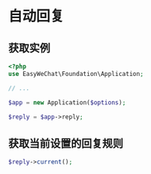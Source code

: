 # 自动回复


## 获取实例

```php
<?php
use EasyWeChat\Foundation\Application;

// ...

$app = new Application($options);

$reply = $app->reply;
```

## 获取当前设置的回复规则

```php
$reply->current();
```